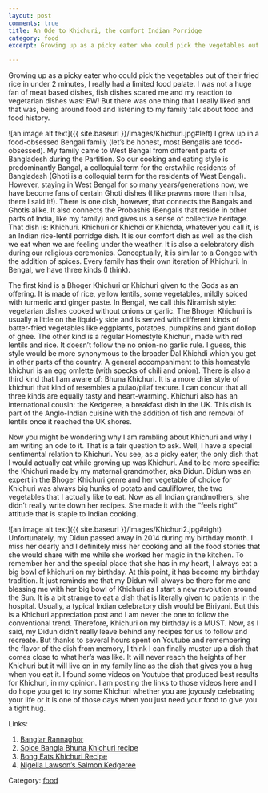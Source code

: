 ```yaml
---
layout: post
comments: true
title: An Ode to Khichuri, the comfort Indian Porridge
category: food
excerpt: Growing up as a picky eater who could pick the vegetables out of their fried rice in under 2 minutes, I really had a limited food palate. I was not a huge fan of meat based dishes, fish dishes scared me and my reaction to vegetarian dishes was, EW! But there was one thing that I really liked and that was, being around food and listening to my family talk about food and food history.

---
```


Growing up as a picky eater who could pick the vegetables out of their fried rice in under 2 minutes, I really had a limited food palate. I was not a huge fan of meat based dishes, fish dishes scared me and my reaction to vegetarian dishes was: EW! But there was one thing that I really liked and that was, being around food and listening to my family talk about food and food history. 

![an image alt text]({{ site.baseurl }}/images/Khichuri.jpg#left) I grew up in a food-obsessed Bengali family (let’s be honest, most Bengalis are food-obsessed). My family came to West Bengal from different parts of Bangladesh during the Partition. So our cooking and eating style is predominantly Bangal, a colloquial term for the erstwhile residents of Bangladesh (Ghoti is a colloquial term for the residents of West Bengal). However, staying in West Bengal for so many years/generations now, we have become fans of certain Ghoti dishes (I like prawns more than hilsa, there I said it!). 
There is one dish, however, that connects the Bangals and Ghotis alike. It also connects the Probashis (Bengalis that reside in other parts of India, like my family) and gives us a sense of collective heritage. That dish is: Khichuri. Khichuri or Khichdi or Khichda, whatever you call it, is an Indian rice-lentil porridge dish. It is our comfort dish as well as the dish we eat when we are feeling under the weather. It is also a celebratory dish during our religious ceremonies. Conceptually, it is similar to a Congee with the addition of spices. Every family has their own iteration of Khichuri. In Bengal, we have three kinds (I think). 

The first kind is a Bhoger Khichuri or Khichuri given to the Gods as an offering. It is made of rice, yellow lentils, some vegetables, mildly spiced with turmeric and ginger paste. In Bengal, we call this Niramish style: vegetarian dishes cooked without onions or garlic. The Bhoger Khichuri is usually a little on the liquid-y side and is served with different kinds of batter-fried vegetables like eggplants, potatoes, pumpkins and giant dollop of ghee. The other kind is a regular Homestyle Khichuri, made with red lentils and rice. It doesn’t follow the no onion-no garlic rule. I guess, this style would be more synonymous to the broader Dal Khichdi which you get in other parts of the country. A general accompaniment to this homestyle khichuri is an egg omlette (with specks of chili and onion). There is also a third kind that I am aware of: Bhuna Khichuri. It is a more drier style of khichuri that kind of resembles a pulao/pilaf texture. I can concur that all three kinds are equally tasty and heart-warming. Khichuri also has an international cousin: the Kedgeree, a breakfast dish in the UK. This dish is part of the Anglo-Indian cuisine with the addition of fish and removal of lentils once it reached the UK shores. 

Now you might be wondering why I am rambling about Khichuri and why I am writing an ode to it. That is a fair question to ask. Well, I have a special sentimental relation to Khichuri. You see, as a picky eater, the only dish that I would actually eat while growing up was Khichuri. And to be more specific: the Khichuri made by my maternal grandmother, aka Didun. Didun was an expert in the Bhoger Khichuri genre and her vegetable of choice for Khichuri was always big hunks of potato and cauliflower, the two vegetables that I actually like to eat. Now as all Indian grandmothers, she didn’t really write down her recipes. She made it with the “feels right” attitude that is staple to Indian cooking. 

![an image alt text]({{ site.baseurl }}/images/Khichuri2.jpg#right) Unfortunately, my Didun passed away in 2014 during my birthday month. I miss her dearly and I definitely miss her cooking and all the food stories that she would share with me while she worked her magic in the kitchen. To remember her and the special place that she has in my heart, I always eat a big bowl of khichuri on my birthday. At this point, it has become my birthday tradition. It just reminds me that my Didun will always be there for me and blessing me with her big bowl of Khichuri as I start a new revolution around the Sun. It is a bit strange to eat a dish that is literally given to patients in the hospital. Usually, a typical Indian celebratory dish would be Biriyani. But this is a Khichuri appreciation post and I am never the one to follow the conventional trend. Therefore, Khichuri on my birthday is a MUST.
Now, as I said, my Didun didn’t really leave behind any recipes for us to follow and recreate. But thanks to several hours spent on Youtube and remembering the flavor of the dish from memory, I think I can finally muster up a dish that comes close to what her’s was like. It will never reach the heights of her Khichuri but it will live on in my family line as the dish that gives you a hug when you eat it. I found some videos on Youtube that produced best results for Khichuri, in my opinion. I am posting the links to those videos here and I do hope you get to try some Khichuri whether you are joyously celebrating your life or it is one of those days when you just need your food to give you a tight hug. 

Links: 
1. [Banglar Rannaghor](https://youtu.be/juFQPoRlBKg)
2. [Spice Bangla Bhuna Khichuri recipe](https://youtu.be/Uoiegy4oB1s)
3. [Bong Eats Khichuri Recipe](https://youtu.be/h5EloI7HDZc)
4. [Nigella Lawson’s Salmon Kedgeree](https://youtu.be/Yt9CbxG7M5k)

Category: [food](http://www.meghomita.com/food-blogs/)
